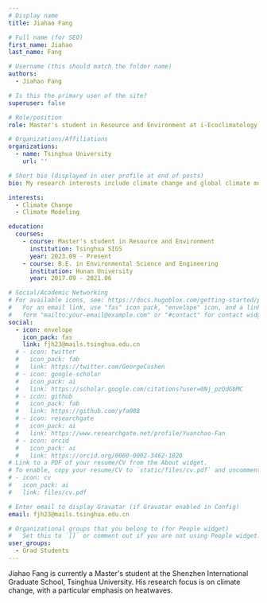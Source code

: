 ```yaml
---
# Display name
title: Jiahao Fang

# Full name (for SEO)
first_name: Jiahao
last_name: Fang

# Username (this should match the folder name)
authors:
  - Jiahao Fang

# Is this the primary user of the site?
superuser: false

# Role/position
role: Master's student in Resource and Environment at i-Ecoclimatology Lab

# Organizations/Affiliations
organizations:
  - name: Tsinghua University
    url: ''

# Short bio (displayed in user profile at end of posts)
bio: My research interests include climate change and global climate modeling.

interests:
  - Climate Change
  - Climate Modeling

education:
  courses:
    - course: Master's student in Resource and Environment
      institution: Tsinghua SIGS
      year: 2023.09 - Present
    - course: B.E. in Environmental Science and Engineering
      institution: Hunan University
      year: 2017.09 - 2021.06

# Social/Academic Networking
# For available icons, see: https://docs.hugoblox.com/getting-started/page-builder/#icons
#   For an email link, use "fas" icon pack, "envelope" icon, and a link in the
#   form "mailto:your-email@example.com" or "#contact" for contact widget.
social:
  - icon: envelope
    icon_pack: fas
    link: fjh23@mails.tsinghua.edu.cn
  # - icon: twitter
  #   icon_pack: fab
  #   link: https://twitter.com/GeorgeCushen
  # - icon: google-scholar
  #   icon_pack: ai
  #   link: https://scholar.google.com/citations?user=0Nj_pzQdGbMC
  # - icon: github
  #   icon_pack: fab
  #   link: https://github.com/yfa008
  # - icon: researchgate
  #   icon_pack: ai
  #   link: https://www.researchgate.net/profile/Yuanchao-Fan
  # - icon: orcid
  #   icon_pack: ai
  #   link: https://orcid.org/0000-0002-3462-1820
# Link to a PDF of your resume/CV from the About widget.
# To enable, copy your resume/CV to `static/files/cv.pdf` and uncomment the lines below.
# - icon: cv
#   icon_pack: ai
#   link: files/cv.pdf

# Enter email to display Gravatar (if Gravatar enabled in Config)
email: fjh23@mails.tsinghua.edu.cn

# Organizational groups that you belong to (for People widget)
#   Set this to `[]` or comment out if you are not using People widget.
user_groups:
  - Grad Students
---
```


Jiahao Fang is currently a Master's student at the Shenzhen International Graduate School, Tsinghua University. His research focus is on climate change, with a particular emphasis on heatwaves.